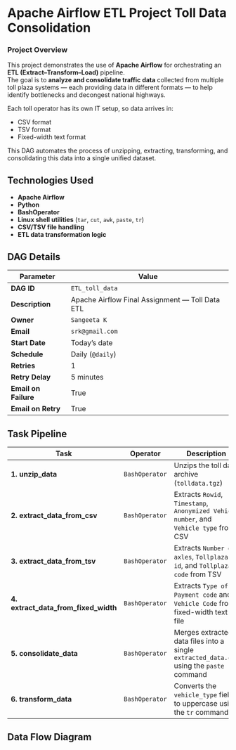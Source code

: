 # Apache Airflow ETL Project Toll Data Consolidation

### Project Overview
This project demonstrates the use of **Apache Airflow** for orchestrating an **ETL (Extract–Transform–Load)** pipeline.  
The goal is to **analyze and consolidate traffic data** collected from multiple toll plaza systems — each providing data in different formats — to help identify bottlenecks and decongest national highways.

Each toll operator has its own IT setup, so data arrives in:
- CSV format
- TSV format
- Fixed-width text format  

This DAG automates the process of unzipping, extracting, transforming, and consolidating this data into a single unified dataset.

## Technologies Used
- **Apache Airflow**
- **Python**
- **BashOperator**
- **Linux shell utilities** (`tar`, `cut`, `awk`, `paste`, `tr`)
- **CSV/TSV file handling**
- **ETL data transformation logic**
  
## DAG Details

| Parameter | Value |
|------------|--------|
| **DAG ID** | `ETL_toll_data` |
| **Description** | Apache Airflow Final Assignment — Toll Data ETL |
| **Owner** | `Sangeeta K` |
| **Email** | `srk@gmail.com` |
| **Start Date** | Today’s date |
| **Schedule** | Daily (`@daily`) |
| **Retries** | 1 |
| **Retry Delay** | 5 minutes |
| **Email on Failure** | True |
| **Email on Retry** | True |


## Task Pipeline


| Task | Operator | Description |
|------|-----------|-------------|
| **1. unzip_data** | `BashOperator` | Unzips the toll data archive (`tolldata.tgz`) |
| **2. extract_data_from_csv** | `BashOperator` | Extracts `Rowid`, `Timestamp`, `Anonymized Vehicle number`, and `Vehicle type` from CSV |
| **3. extract_data_from_tsv** | `BashOperator` | Extracts `Number of axles`, `Tollplaza id`, and `Tollplaza code` from TSV |
| **4. extract_data_from_fixed_width** | `BashOperator` | Extracts `Type of Payment code` and `Vehicle Code` from fixed-width text file |
| **5. consolidate_data** | `BashOperator` | Merges extracted data files into a single `extracted_data.csv` using the `paste` command |
| **6. transform_data** | `BashOperator` | Converts the `vehicle_type` field to uppercase using the `tr` command |

##  Data Flow Diagram


